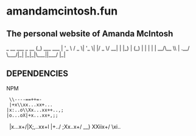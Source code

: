 # amandamcintosh.fun
##  The personal website of Amanda McIntosh

  \_ \_\_   \_\_\_  \_ \_\_ \(\_\) \_\_\_  \_\_\_ 
 | \'\_ \\ / \_ \\| \'\_ \\| |/ \_ \\/ \_\_|
 | |\_\) | \(\_\) | | | | |  \_\_/\\\_\_ \\\\
 | \.\_\_/ \\\_\_\_/|\_| |\_|\_|\\\_\_\_||\_\_\_/
 |\_|                           

## DEPENDENCIES
NPM


     \\----==++=-                            
     |+x\\xx...xx+...
    |x:..o\\Xx...xx++..,;
    |o...oX|+x...xx+,;;
   |x...x+/|X;,..xx+l
   |+../    ;Xx..x+/
    \__}   XXiix+/
           \xi..
       
